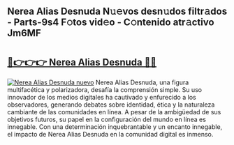 ## Nerea Alias Desnuda N𝚞𝚎vos desn𝚞dos filtr𝚊dos - Parts-9s4 F𝚘tos vid𝚎o - C𝚘ntenido atr𝚊ctivo Jm6MF

# <h2><a href="http://mbbfm09.tromn.icu/?c=Nerea+Alias+Desnuda">🔗👉👉👉 Nerea Alias Desnuda 🔗🔗</a></h2>

[![Nerea Alias Desnuda nuevo](https://i.imgur.com/pEAQMta.gif)](http://mbbfm09.tromn.icu/?c=Nerea+Alias+Desnuda)
Nerea Alias Desnuda, una figura multifacética y polarizadora, desafía la comprensión simple. Su uso innovador de los medios digitales ha cautivado y enfurecido a los observadores, generando debates sobre identidad, ética y la naturaleza cambiante de las comunidades en línea. A pesar de la ambigüedad de sus objetivos futuros, su papel en la configuración del mundo en línea es innegable. Con una determinación inquebrantable y un encanto innegable, el impacto de Nerea Alias Desnuda en la comunidad digital es inmenso.

